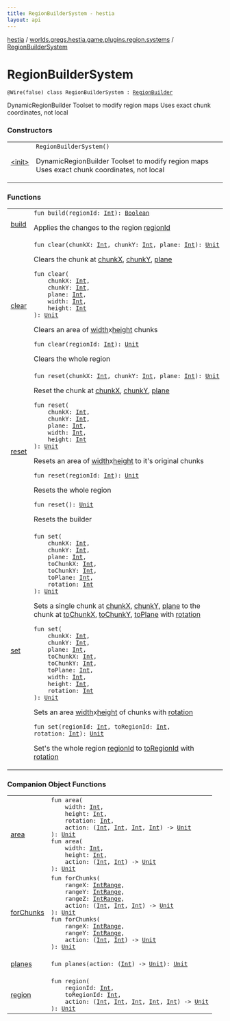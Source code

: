 ```yaml
---
title: RegionBuilderSystem - hestia
layout: api
---
```


<div class='api-docs-breadcrumbs'><a href="../../index.html">hestia</a> / <a href="../index.html">worlds.gregs.hestia.game.plugins.region.systems</a> / <a href="./index.html">RegionBuilderSystem</a></div>

# RegionBuilderSystem

<div class="signature"><code><span class="identifier">@Wire</span><span class="symbol">(</span>false<span class="symbol">)</span> <span class="keyword">class </span><span class="identifier">RegionBuilderSystem</span>&nbsp;<span class="symbol">:</span>&nbsp;<a href="../../worlds.gregs.hestia.game.api.region/-region-builder/index.html"><span class="identifier">RegionBuilder</span></a></code></div>

DynamicRegionBuilder
Toolset to modify region maps
Uses exact chunk coordinates, not local

### Constructors

<table class="api-docs-table">
<tbody>
<tr>
<td markdown="1">

<a href="-init-.html">&lt;init&gt;</a>


</td>
<td markdown="1">
<div class="signature"><code><span class="identifier">RegionBuilderSystem</span><span class="symbol">(</span><span class="symbol">)</span></code></div>

DynamicRegionBuilder
Toolset to modify region maps
Uses exact chunk coordinates, not local


</td>
</tr>
</tbody>
</table>

### Functions

<table class="api-docs-table">
<tbody>
<tr>
<td markdown="1">

<a href="build.html">build</a>


</td>
<td markdown="1">
<div class="signature"><code><span class="keyword">fun </span><span class="identifier">build</span><span class="symbol">(</span><span class="parameterName" id="worlds.gregs.hestia.game.plugins.region.systems.RegionBuilderSystem$build(kotlin.Int)/regionId">regionId</span><span class="symbol">:</span>&nbsp;<a href="https://kotlinlang.org/api/latest/jvm/stdlib/kotlin/-int/index.html"><span class="identifier">Int</span></a><span class="symbol">)</span><span class="symbol">: </span><a href="https://kotlinlang.org/api/latest/jvm/stdlib/kotlin/-boolean/index.html"><span class="identifier">Boolean</span></a></code></div>

Applies the changes to the region <a href="build.html#worlds.gregs.hestia.game.plugins.region.systems.RegionBuilderSystem$build(kotlin.Int)/regionId">regionId</a>


</td>
</tr>
<tr>
<td markdown="1">

<a href="clear.html">clear</a>


</td>
<td markdown="1">
<div class="signature"><code><span class="keyword">fun </span><span class="identifier">clear</span><span class="symbol">(</span><span class="parameterName" id="worlds.gregs.hestia.game.plugins.region.systems.RegionBuilderSystem$clear(kotlin.Int, kotlin.Int, kotlin.Int)/chunkX">chunkX</span><span class="symbol">:</span>&nbsp;<a href="https://kotlinlang.org/api/latest/jvm/stdlib/kotlin/-int/index.html"><span class="identifier">Int</span></a><span class="symbol">, </span><span class="parameterName" id="worlds.gregs.hestia.game.plugins.region.systems.RegionBuilderSystem$clear(kotlin.Int, kotlin.Int, kotlin.Int)/chunkY">chunkY</span><span class="symbol">:</span>&nbsp;<a href="https://kotlinlang.org/api/latest/jvm/stdlib/kotlin/-int/index.html"><span class="identifier">Int</span></a><span class="symbol">, </span><span class="parameterName" id="worlds.gregs.hestia.game.plugins.region.systems.RegionBuilderSystem$clear(kotlin.Int, kotlin.Int, kotlin.Int)/plane">plane</span><span class="symbol">:</span>&nbsp;<a href="https://kotlinlang.org/api/latest/jvm/stdlib/kotlin/-int/index.html"><span class="identifier">Int</span></a><span class="symbol">)</span><span class="symbol">: </span><a href="https://kotlinlang.org/api/latest/jvm/stdlib/kotlin/-unit/index.html"><span class="identifier">Unit</span></a></code></div>

Clears the chunk at <a href="clear.html#worlds.gregs.hestia.game.plugins.region.systems.RegionBuilderSystem$clear(kotlin.Int, kotlin.Int, kotlin.Int)/chunkX">chunkX</a>, <a href="clear.html#worlds.gregs.hestia.game.plugins.region.systems.RegionBuilderSystem$clear(kotlin.Int, kotlin.Int, kotlin.Int)/chunkY">chunkY</a>, <a href="clear.html#worlds.gregs.hestia.game.plugins.region.systems.RegionBuilderSystem$clear(kotlin.Int, kotlin.Int, kotlin.Int)/plane">plane</a>

<div class="signature"><code><span class="keyword">fun </span><span class="identifier">clear</span><span class="symbol">(</span><br/>&nbsp;&nbsp;&nbsp;&nbsp;<span class="parameterName" id="worlds.gregs.hestia.game.plugins.region.systems.RegionBuilderSystem$clear(kotlin.Int, kotlin.Int, kotlin.Int, kotlin.Int, kotlin.Int)/chunkX">chunkX</span><span class="symbol">:</span>&nbsp;<a href="https://kotlinlang.org/api/latest/jvm/stdlib/kotlin/-int/index.html"><span class="identifier">Int</span></a><span class="symbol">, </span><br/>&nbsp;&nbsp;&nbsp;&nbsp;<span class="parameterName" id="worlds.gregs.hestia.game.plugins.region.systems.RegionBuilderSystem$clear(kotlin.Int, kotlin.Int, kotlin.Int, kotlin.Int, kotlin.Int)/chunkY">chunkY</span><span class="symbol">:</span>&nbsp;<a href="https://kotlinlang.org/api/latest/jvm/stdlib/kotlin/-int/index.html"><span class="identifier">Int</span></a><span class="symbol">, </span><br/>&nbsp;&nbsp;&nbsp;&nbsp;<span class="parameterName" id="worlds.gregs.hestia.game.plugins.region.systems.RegionBuilderSystem$clear(kotlin.Int, kotlin.Int, kotlin.Int, kotlin.Int, kotlin.Int)/plane">plane</span><span class="symbol">:</span>&nbsp;<a href="https://kotlinlang.org/api/latest/jvm/stdlib/kotlin/-int/index.html"><span class="identifier">Int</span></a><span class="symbol">, </span><br/>&nbsp;&nbsp;&nbsp;&nbsp;<span class="parameterName" id="worlds.gregs.hestia.game.plugins.region.systems.RegionBuilderSystem$clear(kotlin.Int, kotlin.Int, kotlin.Int, kotlin.Int, kotlin.Int)/width">width</span><span class="symbol">:</span>&nbsp;<a href="https://kotlinlang.org/api/latest/jvm/stdlib/kotlin/-int/index.html"><span class="identifier">Int</span></a><span class="symbol">, </span><br/>&nbsp;&nbsp;&nbsp;&nbsp;<span class="parameterName" id="worlds.gregs.hestia.game.plugins.region.systems.RegionBuilderSystem$clear(kotlin.Int, kotlin.Int, kotlin.Int, kotlin.Int, kotlin.Int)/height">height</span><span class="symbol">:</span>&nbsp;<a href="https://kotlinlang.org/api/latest/jvm/stdlib/kotlin/-int/index.html"><span class="identifier">Int</span></a><br/><span class="symbol">)</span><span class="symbol">: </span><a href="https://kotlinlang.org/api/latest/jvm/stdlib/kotlin/-unit/index.html"><span class="identifier">Unit</span></a></code></div>

Clears an area of <a href="clear.html#worlds.gregs.hestia.game.plugins.region.systems.RegionBuilderSystem$clear(kotlin.Int, kotlin.Int, kotlin.Int, kotlin.Int, kotlin.Int)/width">width</a>x<a href="clear.html#worlds.gregs.hestia.game.plugins.region.systems.RegionBuilderSystem$clear(kotlin.Int, kotlin.Int, kotlin.Int, kotlin.Int, kotlin.Int)/height">height</a> chunks

<div class="signature"><code><span class="keyword">fun </span><span class="identifier">clear</span><span class="symbol">(</span><span class="parameterName" id="worlds.gregs.hestia.game.plugins.region.systems.RegionBuilderSystem$clear(kotlin.Int)/regionId">regionId</span><span class="symbol">:</span>&nbsp;<a href="https://kotlinlang.org/api/latest/jvm/stdlib/kotlin/-int/index.html"><span class="identifier">Int</span></a><span class="symbol">)</span><span class="symbol">: </span><a href="https://kotlinlang.org/api/latest/jvm/stdlib/kotlin/-unit/index.html"><span class="identifier">Unit</span></a></code></div>

Clears the whole region


</td>
</tr>
<tr>
<td markdown="1">

<a href="reset.html">reset</a>


</td>
<td markdown="1">
<div class="signature"><code><span class="keyword">fun </span><span class="identifier">reset</span><span class="symbol">(</span><span class="parameterName" id="worlds.gregs.hestia.game.plugins.region.systems.RegionBuilderSystem$reset(kotlin.Int, kotlin.Int, kotlin.Int)/chunkX">chunkX</span><span class="symbol">:</span>&nbsp;<a href="https://kotlinlang.org/api/latest/jvm/stdlib/kotlin/-int/index.html"><span class="identifier">Int</span></a><span class="symbol">, </span><span class="parameterName" id="worlds.gregs.hestia.game.plugins.region.systems.RegionBuilderSystem$reset(kotlin.Int, kotlin.Int, kotlin.Int)/chunkY">chunkY</span><span class="symbol">:</span>&nbsp;<a href="https://kotlinlang.org/api/latest/jvm/stdlib/kotlin/-int/index.html"><span class="identifier">Int</span></a><span class="symbol">, </span><span class="parameterName" id="worlds.gregs.hestia.game.plugins.region.systems.RegionBuilderSystem$reset(kotlin.Int, kotlin.Int, kotlin.Int)/plane">plane</span><span class="symbol">:</span>&nbsp;<a href="https://kotlinlang.org/api/latest/jvm/stdlib/kotlin/-int/index.html"><span class="identifier">Int</span></a><span class="symbol">)</span><span class="symbol">: </span><a href="https://kotlinlang.org/api/latest/jvm/stdlib/kotlin/-unit/index.html"><span class="identifier">Unit</span></a></code></div>

Reset the chunk at <a href="reset.html#worlds.gregs.hestia.game.plugins.region.systems.RegionBuilderSystem$reset(kotlin.Int, kotlin.Int, kotlin.Int)/chunkX">chunkX</a>, <a href="reset.html#worlds.gregs.hestia.game.plugins.region.systems.RegionBuilderSystem$reset(kotlin.Int, kotlin.Int, kotlin.Int)/chunkY">chunkY</a>, <a href="reset.html#worlds.gregs.hestia.game.plugins.region.systems.RegionBuilderSystem$reset(kotlin.Int, kotlin.Int, kotlin.Int)/plane">plane</a>

<div class="signature"><code><span class="keyword">fun </span><span class="identifier">reset</span><span class="symbol">(</span><br/>&nbsp;&nbsp;&nbsp;&nbsp;<span class="parameterName" id="worlds.gregs.hestia.game.plugins.region.systems.RegionBuilderSystem$reset(kotlin.Int, kotlin.Int, kotlin.Int, kotlin.Int, kotlin.Int)/chunkX">chunkX</span><span class="symbol">:</span>&nbsp;<a href="https://kotlinlang.org/api/latest/jvm/stdlib/kotlin/-int/index.html"><span class="identifier">Int</span></a><span class="symbol">, </span><br/>&nbsp;&nbsp;&nbsp;&nbsp;<span class="parameterName" id="worlds.gregs.hestia.game.plugins.region.systems.RegionBuilderSystem$reset(kotlin.Int, kotlin.Int, kotlin.Int, kotlin.Int, kotlin.Int)/chunkY">chunkY</span><span class="symbol">:</span>&nbsp;<a href="https://kotlinlang.org/api/latest/jvm/stdlib/kotlin/-int/index.html"><span class="identifier">Int</span></a><span class="symbol">, </span><br/>&nbsp;&nbsp;&nbsp;&nbsp;<span class="parameterName" id="worlds.gregs.hestia.game.plugins.region.systems.RegionBuilderSystem$reset(kotlin.Int, kotlin.Int, kotlin.Int, kotlin.Int, kotlin.Int)/plane">plane</span><span class="symbol">:</span>&nbsp;<a href="https://kotlinlang.org/api/latest/jvm/stdlib/kotlin/-int/index.html"><span class="identifier">Int</span></a><span class="symbol">, </span><br/>&nbsp;&nbsp;&nbsp;&nbsp;<span class="parameterName" id="worlds.gregs.hestia.game.plugins.region.systems.RegionBuilderSystem$reset(kotlin.Int, kotlin.Int, kotlin.Int, kotlin.Int, kotlin.Int)/width">width</span><span class="symbol">:</span>&nbsp;<a href="https://kotlinlang.org/api/latest/jvm/stdlib/kotlin/-int/index.html"><span class="identifier">Int</span></a><span class="symbol">, </span><br/>&nbsp;&nbsp;&nbsp;&nbsp;<span class="parameterName" id="worlds.gregs.hestia.game.plugins.region.systems.RegionBuilderSystem$reset(kotlin.Int, kotlin.Int, kotlin.Int, kotlin.Int, kotlin.Int)/height">height</span><span class="symbol">:</span>&nbsp;<a href="https://kotlinlang.org/api/latest/jvm/stdlib/kotlin/-int/index.html"><span class="identifier">Int</span></a><br/><span class="symbol">)</span><span class="symbol">: </span><a href="https://kotlinlang.org/api/latest/jvm/stdlib/kotlin/-unit/index.html"><span class="identifier">Unit</span></a></code></div>

Resets an area of <a href="reset.html#worlds.gregs.hestia.game.plugins.region.systems.RegionBuilderSystem$reset(kotlin.Int, kotlin.Int, kotlin.Int, kotlin.Int, kotlin.Int)/width">width</a>x<a href="reset.html#worlds.gregs.hestia.game.plugins.region.systems.RegionBuilderSystem$reset(kotlin.Int, kotlin.Int, kotlin.Int, kotlin.Int, kotlin.Int)/height">height</a> to it's original chunks

<div class="signature"><code><span class="keyword">fun </span><span class="identifier">reset</span><span class="symbol">(</span><span class="parameterName" id="worlds.gregs.hestia.game.plugins.region.systems.RegionBuilderSystem$reset(kotlin.Int)/regionId">regionId</span><span class="symbol">:</span>&nbsp;<a href="https://kotlinlang.org/api/latest/jvm/stdlib/kotlin/-int/index.html"><span class="identifier">Int</span></a><span class="symbol">)</span><span class="symbol">: </span><a href="https://kotlinlang.org/api/latest/jvm/stdlib/kotlin/-unit/index.html"><span class="identifier">Unit</span></a></code></div>

Resets the whole region

<div class="signature"><code><span class="keyword">fun </span><span class="identifier">reset</span><span class="symbol">(</span><span class="symbol">)</span><span class="symbol">: </span><a href="https://kotlinlang.org/api/latest/jvm/stdlib/kotlin/-unit/index.html"><span class="identifier">Unit</span></a></code></div>

Resets the builder


</td>
</tr>
<tr>
<td markdown="1">

<a href="set.html">set</a>


</td>
<td markdown="1">
<div class="signature"><code><span class="keyword">fun </span><span class="identifier">set</span><span class="symbol">(</span><br/>&nbsp;&nbsp;&nbsp;&nbsp;<span class="parameterName" id="worlds.gregs.hestia.game.plugins.region.systems.RegionBuilderSystem$set(kotlin.Int, kotlin.Int, kotlin.Int, kotlin.Int, kotlin.Int, kotlin.Int, kotlin.Int)/chunkX">chunkX</span><span class="symbol">:</span>&nbsp;<a href="https://kotlinlang.org/api/latest/jvm/stdlib/kotlin/-int/index.html"><span class="identifier">Int</span></a><span class="symbol">, </span><br/>&nbsp;&nbsp;&nbsp;&nbsp;<span class="parameterName" id="worlds.gregs.hestia.game.plugins.region.systems.RegionBuilderSystem$set(kotlin.Int, kotlin.Int, kotlin.Int, kotlin.Int, kotlin.Int, kotlin.Int, kotlin.Int)/chunkY">chunkY</span><span class="symbol">:</span>&nbsp;<a href="https://kotlinlang.org/api/latest/jvm/stdlib/kotlin/-int/index.html"><span class="identifier">Int</span></a><span class="symbol">, </span><br/>&nbsp;&nbsp;&nbsp;&nbsp;<span class="parameterName" id="worlds.gregs.hestia.game.plugins.region.systems.RegionBuilderSystem$set(kotlin.Int, kotlin.Int, kotlin.Int, kotlin.Int, kotlin.Int, kotlin.Int, kotlin.Int)/plane">plane</span><span class="symbol">:</span>&nbsp;<a href="https://kotlinlang.org/api/latest/jvm/stdlib/kotlin/-int/index.html"><span class="identifier">Int</span></a><span class="symbol">, </span><br/>&nbsp;&nbsp;&nbsp;&nbsp;<span class="parameterName" id="worlds.gregs.hestia.game.plugins.region.systems.RegionBuilderSystem$set(kotlin.Int, kotlin.Int, kotlin.Int, kotlin.Int, kotlin.Int, kotlin.Int, kotlin.Int)/toChunkX">toChunkX</span><span class="symbol">:</span>&nbsp;<a href="https://kotlinlang.org/api/latest/jvm/stdlib/kotlin/-int/index.html"><span class="identifier">Int</span></a><span class="symbol">, </span><br/>&nbsp;&nbsp;&nbsp;&nbsp;<span class="parameterName" id="worlds.gregs.hestia.game.plugins.region.systems.RegionBuilderSystem$set(kotlin.Int, kotlin.Int, kotlin.Int, kotlin.Int, kotlin.Int, kotlin.Int, kotlin.Int)/toChunkY">toChunkY</span><span class="symbol">:</span>&nbsp;<a href="https://kotlinlang.org/api/latest/jvm/stdlib/kotlin/-int/index.html"><span class="identifier">Int</span></a><span class="symbol">, </span><br/>&nbsp;&nbsp;&nbsp;&nbsp;<span class="parameterName" id="worlds.gregs.hestia.game.plugins.region.systems.RegionBuilderSystem$set(kotlin.Int, kotlin.Int, kotlin.Int, kotlin.Int, kotlin.Int, kotlin.Int, kotlin.Int)/toPlane">toPlane</span><span class="symbol">:</span>&nbsp;<a href="https://kotlinlang.org/api/latest/jvm/stdlib/kotlin/-int/index.html"><span class="identifier">Int</span></a><span class="symbol">, </span><br/>&nbsp;&nbsp;&nbsp;&nbsp;<span class="parameterName" id="worlds.gregs.hestia.game.plugins.region.systems.RegionBuilderSystem$set(kotlin.Int, kotlin.Int, kotlin.Int, kotlin.Int, kotlin.Int, kotlin.Int, kotlin.Int)/rotation">rotation</span><span class="symbol">:</span>&nbsp;<a href="https://kotlinlang.org/api/latest/jvm/stdlib/kotlin/-int/index.html"><span class="identifier">Int</span></a><br/><span class="symbol">)</span><span class="symbol">: </span><a href="https://kotlinlang.org/api/latest/jvm/stdlib/kotlin/-unit/index.html"><span class="identifier">Unit</span></a></code></div>

Sets a single chunk at <a href="set.html#worlds.gregs.hestia.game.plugins.region.systems.RegionBuilderSystem$set(kotlin.Int, kotlin.Int, kotlin.Int, kotlin.Int, kotlin.Int, kotlin.Int, kotlin.Int)/chunkX">chunkX</a>, <a href="set.html#worlds.gregs.hestia.game.plugins.region.systems.RegionBuilderSystem$set(kotlin.Int, kotlin.Int, kotlin.Int, kotlin.Int, kotlin.Int, kotlin.Int, kotlin.Int)/chunkY">chunkY</a>, <a href="set.html#worlds.gregs.hestia.game.plugins.region.systems.RegionBuilderSystem$set(kotlin.Int, kotlin.Int, kotlin.Int, kotlin.Int, kotlin.Int, kotlin.Int, kotlin.Int)/plane">plane</a> to the chunk at <a href="set.html#worlds.gregs.hestia.game.plugins.region.systems.RegionBuilderSystem$set(kotlin.Int, kotlin.Int, kotlin.Int, kotlin.Int, kotlin.Int, kotlin.Int, kotlin.Int)/toChunkX">toChunkX</a>, <a href="set.html#worlds.gregs.hestia.game.plugins.region.systems.RegionBuilderSystem$set(kotlin.Int, kotlin.Int, kotlin.Int, kotlin.Int, kotlin.Int, kotlin.Int, kotlin.Int)/toChunkY">toChunkY</a>, <a href="set.html#worlds.gregs.hestia.game.plugins.region.systems.RegionBuilderSystem$set(kotlin.Int, kotlin.Int, kotlin.Int, kotlin.Int, kotlin.Int, kotlin.Int, kotlin.Int)/toPlane">toPlane</a> with <a href="set.html#worlds.gregs.hestia.game.plugins.region.systems.RegionBuilderSystem$set(kotlin.Int, kotlin.Int, kotlin.Int, kotlin.Int, kotlin.Int, kotlin.Int, kotlin.Int)/rotation">rotation</a>

<div class="signature"><code><span class="keyword">fun </span><span class="identifier">set</span><span class="symbol">(</span><br/>&nbsp;&nbsp;&nbsp;&nbsp;<span class="parameterName" id="worlds.gregs.hestia.game.plugins.region.systems.RegionBuilderSystem$set(kotlin.Int, kotlin.Int, kotlin.Int, kotlin.Int, kotlin.Int, kotlin.Int, kotlin.Int, kotlin.Int, kotlin.Int)/chunkX">chunkX</span><span class="symbol">:</span>&nbsp;<a href="https://kotlinlang.org/api/latest/jvm/stdlib/kotlin/-int/index.html"><span class="identifier">Int</span></a><span class="symbol">, </span><br/>&nbsp;&nbsp;&nbsp;&nbsp;<span class="parameterName" id="worlds.gregs.hestia.game.plugins.region.systems.RegionBuilderSystem$set(kotlin.Int, kotlin.Int, kotlin.Int, kotlin.Int, kotlin.Int, kotlin.Int, kotlin.Int, kotlin.Int, kotlin.Int)/chunkY">chunkY</span><span class="symbol">:</span>&nbsp;<a href="https://kotlinlang.org/api/latest/jvm/stdlib/kotlin/-int/index.html"><span class="identifier">Int</span></a><span class="symbol">, </span><br/>&nbsp;&nbsp;&nbsp;&nbsp;<span class="parameterName" id="worlds.gregs.hestia.game.plugins.region.systems.RegionBuilderSystem$set(kotlin.Int, kotlin.Int, kotlin.Int, kotlin.Int, kotlin.Int, kotlin.Int, kotlin.Int, kotlin.Int, kotlin.Int)/plane">plane</span><span class="symbol">:</span>&nbsp;<a href="https://kotlinlang.org/api/latest/jvm/stdlib/kotlin/-int/index.html"><span class="identifier">Int</span></a><span class="symbol">, </span><br/>&nbsp;&nbsp;&nbsp;&nbsp;<span class="parameterName" id="worlds.gregs.hestia.game.plugins.region.systems.RegionBuilderSystem$set(kotlin.Int, kotlin.Int, kotlin.Int, kotlin.Int, kotlin.Int, kotlin.Int, kotlin.Int, kotlin.Int, kotlin.Int)/toChunkX">toChunkX</span><span class="symbol">:</span>&nbsp;<a href="https://kotlinlang.org/api/latest/jvm/stdlib/kotlin/-int/index.html"><span class="identifier">Int</span></a><span class="symbol">, </span><br/>&nbsp;&nbsp;&nbsp;&nbsp;<span class="parameterName" id="worlds.gregs.hestia.game.plugins.region.systems.RegionBuilderSystem$set(kotlin.Int, kotlin.Int, kotlin.Int, kotlin.Int, kotlin.Int, kotlin.Int, kotlin.Int, kotlin.Int, kotlin.Int)/toChunkY">toChunkY</span><span class="symbol">:</span>&nbsp;<a href="https://kotlinlang.org/api/latest/jvm/stdlib/kotlin/-int/index.html"><span class="identifier">Int</span></a><span class="symbol">, </span><br/>&nbsp;&nbsp;&nbsp;&nbsp;<span class="parameterName" id="worlds.gregs.hestia.game.plugins.region.systems.RegionBuilderSystem$set(kotlin.Int, kotlin.Int, kotlin.Int, kotlin.Int, kotlin.Int, kotlin.Int, kotlin.Int, kotlin.Int, kotlin.Int)/toPlane">toPlane</span><span class="symbol">:</span>&nbsp;<a href="https://kotlinlang.org/api/latest/jvm/stdlib/kotlin/-int/index.html"><span class="identifier">Int</span></a><span class="symbol">, </span><br/>&nbsp;&nbsp;&nbsp;&nbsp;<span class="parameterName" id="worlds.gregs.hestia.game.plugins.region.systems.RegionBuilderSystem$set(kotlin.Int, kotlin.Int, kotlin.Int, kotlin.Int, kotlin.Int, kotlin.Int, kotlin.Int, kotlin.Int, kotlin.Int)/width">width</span><span class="symbol">:</span>&nbsp;<a href="https://kotlinlang.org/api/latest/jvm/stdlib/kotlin/-int/index.html"><span class="identifier">Int</span></a><span class="symbol">, </span><br/>&nbsp;&nbsp;&nbsp;&nbsp;<span class="parameterName" id="worlds.gregs.hestia.game.plugins.region.systems.RegionBuilderSystem$set(kotlin.Int, kotlin.Int, kotlin.Int, kotlin.Int, kotlin.Int, kotlin.Int, kotlin.Int, kotlin.Int, kotlin.Int)/height">height</span><span class="symbol">:</span>&nbsp;<a href="https://kotlinlang.org/api/latest/jvm/stdlib/kotlin/-int/index.html"><span class="identifier">Int</span></a><span class="symbol">, </span><br/>&nbsp;&nbsp;&nbsp;&nbsp;<span class="parameterName" id="worlds.gregs.hestia.game.plugins.region.systems.RegionBuilderSystem$set(kotlin.Int, kotlin.Int, kotlin.Int, kotlin.Int, kotlin.Int, kotlin.Int, kotlin.Int, kotlin.Int, kotlin.Int)/rotation">rotation</span><span class="symbol">:</span>&nbsp;<a href="https://kotlinlang.org/api/latest/jvm/stdlib/kotlin/-int/index.html"><span class="identifier">Int</span></a><br/><span class="symbol">)</span><span class="symbol">: </span><a href="https://kotlinlang.org/api/latest/jvm/stdlib/kotlin/-unit/index.html"><span class="identifier">Unit</span></a></code></div>

Sets an area <a href="set.html#worlds.gregs.hestia.game.plugins.region.systems.RegionBuilderSystem$set(kotlin.Int, kotlin.Int, kotlin.Int, kotlin.Int, kotlin.Int, kotlin.Int, kotlin.Int, kotlin.Int, kotlin.Int)/width">width</a>x<a href="set.html#worlds.gregs.hestia.game.plugins.region.systems.RegionBuilderSystem$set(kotlin.Int, kotlin.Int, kotlin.Int, kotlin.Int, kotlin.Int, kotlin.Int, kotlin.Int, kotlin.Int, kotlin.Int)/height">height</a> of chunks with <a href="set.html#worlds.gregs.hestia.game.plugins.region.systems.RegionBuilderSystem$set(kotlin.Int, kotlin.Int, kotlin.Int, kotlin.Int, kotlin.Int, kotlin.Int, kotlin.Int, kotlin.Int, kotlin.Int)/rotation">rotation</a>

<div class="signature"><code><span class="keyword">fun </span><span class="identifier">set</span><span class="symbol">(</span><span class="parameterName" id="worlds.gregs.hestia.game.plugins.region.systems.RegionBuilderSystem$set(kotlin.Int, kotlin.Int, kotlin.Int)/regionId">regionId</span><span class="symbol">:</span>&nbsp;<a href="https://kotlinlang.org/api/latest/jvm/stdlib/kotlin/-int/index.html"><span class="identifier">Int</span></a><span class="symbol">, </span><span class="parameterName" id="worlds.gregs.hestia.game.plugins.region.systems.RegionBuilderSystem$set(kotlin.Int, kotlin.Int, kotlin.Int)/toRegionId">toRegionId</span><span class="symbol">:</span>&nbsp;<a href="https://kotlinlang.org/api/latest/jvm/stdlib/kotlin/-int/index.html"><span class="identifier">Int</span></a><span class="symbol">, </span><span class="parameterName" id="worlds.gregs.hestia.game.plugins.region.systems.RegionBuilderSystem$set(kotlin.Int, kotlin.Int, kotlin.Int)/rotation">rotation</span><span class="symbol">:</span>&nbsp;<a href="https://kotlinlang.org/api/latest/jvm/stdlib/kotlin/-int/index.html"><span class="identifier">Int</span></a><span class="symbol">)</span><span class="symbol">: </span><a href="https://kotlinlang.org/api/latest/jvm/stdlib/kotlin/-unit/index.html"><span class="identifier">Unit</span></a></code></div>

Set's the whole region <a href="set.html#worlds.gregs.hestia.game.plugins.region.systems.RegionBuilderSystem$set(kotlin.Int, kotlin.Int, kotlin.Int)/regionId">regionId</a> to <a href="set.html#worlds.gregs.hestia.game.plugins.region.systems.RegionBuilderSystem$set(kotlin.Int, kotlin.Int, kotlin.Int)/toRegionId">toRegionId</a> with <a href="set.html#worlds.gregs.hestia.game.plugins.region.systems.RegionBuilderSystem$set(kotlin.Int, kotlin.Int, kotlin.Int)/rotation">rotation</a>


</td>
</tr>
</tbody>
</table>

### Companion Object Functions

<table class="api-docs-table">
<tbody>
<tr>
<td markdown="1">

<a href="area.html">area</a>


</td>
<td markdown="1">
<div class="signature"><code><span class="keyword">fun </span><span class="identifier">area</span><span class="symbol">(</span><br/>&nbsp;&nbsp;&nbsp;&nbsp;<span class="parameterName" id="worlds.gregs.hestia.game.plugins.region.systems.RegionBuilderSystem.Companion$area(kotlin.Int, kotlin.Int, kotlin.Int, kotlin.Function4((kotlin.Int, , , , kotlin.Unit)))/width">width</span><span class="symbol">:</span>&nbsp;<a href="https://kotlinlang.org/api/latest/jvm/stdlib/kotlin/-int/index.html"><span class="identifier">Int</span></a><span class="symbol">, </span><br/>&nbsp;&nbsp;&nbsp;&nbsp;<span class="parameterName" id="worlds.gregs.hestia.game.plugins.region.systems.RegionBuilderSystem.Companion$area(kotlin.Int, kotlin.Int, kotlin.Int, kotlin.Function4((kotlin.Int, , , , kotlin.Unit)))/height">height</span><span class="symbol">:</span>&nbsp;<a href="https://kotlinlang.org/api/latest/jvm/stdlib/kotlin/-int/index.html"><span class="identifier">Int</span></a><span class="symbol">, </span><br/>&nbsp;&nbsp;&nbsp;&nbsp;<span class="parameterName" id="worlds.gregs.hestia.game.plugins.region.systems.RegionBuilderSystem.Companion$area(kotlin.Int, kotlin.Int, kotlin.Int, kotlin.Function4((kotlin.Int, , , , kotlin.Unit)))/rotation">rotation</span><span class="symbol">:</span>&nbsp;<a href="https://kotlinlang.org/api/latest/jvm/stdlib/kotlin/-int/index.html"><span class="identifier">Int</span></a><span class="symbol">, </span><br/>&nbsp;&nbsp;&nbsp;&nbsp;<span class="parameterName" id="worlds.gregs.hestia.game.plugins.region.systems.RegionBuilderSystem.Companion$area(kotlin.Int, kotlin.Int, kotlin.Int, kotlin.Function4((kotlin.Int, , , , kotlin.Unit)))/action">action</span><span class="symbol">:</span>&nbsp;<span class="symbol">(</span><a href="https://kotlinlang.org/api/latest/jvm/stdlib/kotlin/-int/index.html"><span class="identifier">Int</span></a><span class="symbol">,</span>&nbsp;<a href="https://kotlinlang.org/api/latest/jvm/stdlib/kotlin/-int/index.html"><span class="identifier">Int</span></a><span class="symbol">,</span>&nbsp;<a href="https://kotlinlang.org/api/latest/jvm/stdlib/kotlin/-int/index.html"><span class="identifier">Int</span></a><span class="symbol">,</span>&nbsp;<a href="https://kotlinlang.org/api/latest/jvm/stdlib/kotlin/-int/index.html"><span class="identifier">Int</span></a><span class="symbol">)</span>&nbsp;<span class="symbol">-&gt;</span>&nbsp;<a href="https://kotlinlang.org/api/latest/jvm/stdlib/kotlin/-unit/index.html"><span class="identifier">Unit</span></a><br/><span class="symbol">)</span><span class="symbol">: </span><a href="https://kotlinlang.org/api/latest/jvm/stdlib/kotlin/-unit/index.html"><span class="identifier">Unit</span></a></code></div>

<div class="signature"><code><span class="keyword">fun </span><span class="identifier">area</span><span class="symbol">(</span><br/>&nbsp;&nbsp;&nbsp;&nbsp;<span class="parameterName" id="worlds.gregs.hestia.game.plugins.region.systems.RegionBuilderSystem.Companion$area(kotlin.Int, kotlin.Int, kotlin.Function2((kotlin.Int, , kotlin.Unit)))/width">width</span><span class="symbol">:</span>&nbsp;<a href="https://kotlinlang.org/api/latest/jvm/stdlib/kotlin/-int/index.html"><span class="identifier">Int</span></a><span class="symbol">, </span><br/>&nbsp;&nbsp;&nbsp;&nbsp;<span class="parameterName" id="worlds.gregs.hestia.game.plugins.region.systems.RegionBuilderSystem.Companion$area(kotlin.Int, kotlin.Int, kotlin.Function2((kotlin.Int, , kotlin.Unit)))/height">height</span><span class="symbol">:</span>&nbsp;<a href="https://kotlinlang.org/api/latest/jvm/stdlib/kotlin/-int/index.html"><span class="identifier">Int</span></a><span class="symbol">, </span><br/>&nbsp;&nbsp;&nbsp;&nbsp;<span class="parameterName" id="worlds.gregs.hestia.game.plugins.region.systems.RegionBuilderSystem.Companion$area(kotlin.Int, kotlin.Int, kotlin.Function2((kotlin.Int, , kotlin.Unit)))/action">action</span><span class="symbol">:</span>&nbsp;<span class="symbol">(</span><a href="https://kotlinlang.org/api/latest/jvm/stdlib/kotlin/-int/index.html"><span class="identifier">Int</span></a><span class="symbol">,</span>&nbsp;<a href="https://kotlinlang.org/api/latest/jvm/stdlib/kotlin/-int/index.html"><span class="identifier">Int</span></a><span class="symbol">)</span>&nbsp;<span class="symbol">-&gt;</span>&nbsp;<a href="https://kotlinlang.org/api/latest/jvm/stdlib/kotlin/-unit/index.html"><span class="identifier">Unit</span></a><br/><span class="symbol">)</span><span class="symbol">: </span><a href="https://kotlinlang.org/api/latest/jvm/stdlib/kotlin/-unit/index.html"><span class="identifier">Unit</span></a></code></div>

</td>
</tr>
<tr>
<td markdown="1">

<a href="for-chunks.html">forChunks</a>


</td>
<td markdown="1">
<div class="signature"><code><span class="keyword">fun </span><span class="identifier">forChunks</span><span class="symbol">(</span><br/>&nbsp;&nbsp;&nbsp;&nbsp;<span class="parameterName" id="worlds.gregs.hestia.game.plugins.region.systems.RegionBuilderSystem.Companion$forChunks(kotlin.ranges.IntRange, kotlin.ranges.IntRange, kotlin.ranges.IntRange, kotlin.Function3((kotlin.Int, , , kotlin.Unit)))/rangeX">rangeX</span><span class="symbol">:</span>&nbsp;<a href="https://kotlinlang.org/api/latest/jvm/stdlib/kotlin.ranges/-int-range/index.html"><span class="identifier">IntRange</span></a><span class="symbol">, </span><br/>&nbsp;&nbsp;&nbsp;&nbsp;<span class="parameterName" id="worlds.gregs.hestia.game.plugins.region.systems.RegionBuilderSystem.Companion$forChunks(kotlin.ranges.IntRange, kotlin.ranges.IntRange, kotlin.ranges.IntRange, kotlin.Function3((kotlin.Int, , , kotlin.Unit)))/rangeY">rangeY</span><span class="symbol">:</span>&nbsp;<a href="https://kotlinlang.org/api/latest/jvm/stdlib/kotlin.ranges/-int-range/index.html"><span class="identifier">IntRange</span></a><span class="symbol">, </span><br/>&nbsp;&nbsp;&nbsp;&nbsp;<span class="parameterName" id="worlds.gregs.hestia.game.plugins.region.systems.RegionBuilderSystem.Companion$forChunks(kotlin.ranges.IntRange, kotlin.ranges.IntRange, kotlin.ranges.IntRange, kotlin.Function3((kotlin.Int, , , kotlin.Unit)))/rangeZ">rangeZ</span><span class="symbol">:</span>&nbsp;<a href="https://kotlinlang.org/api/latest/jvm/stdlib/kotlin.ranges/-int-range/index.html"><span class="identifier">IntRange</span></a><span class="symbol">, </span><br/>&nbsp;&nbsp;&nbsp;&nbsp;<span class="parameterName" id="worlds.gregs.hestia.game.plugins.region.systems.RegionBuilderSystem.Companion$forChunks(kotlin.ranges.IntRange, kotlin.ranges.IntRange, kotlin.ranges.IntRange, kotlin.Function3((kotlin.Int, , , kotlin.Unit)))/action">action</span><span class="symbol">:</span>&nbsp;<span class="symbol">(</span><a href="https://kotlinlang.org/api/latest/jvm/stdlib/kotlin/-int/index.html"><span class="identifier">Int</span></a><span class="symbol">,</span>&nbsp;<a href="https://kotlinlang.org/api/latest/jvm/stdlib/kotlin/-int/index.html"><span class="identifier">Int</span></a><span class="symbol">,</span>&nbsp;<a href="https://kotlinlang.org/api/latest/jvm/stdlib/kotlin/-int/index.html"><span class="identifier">Int</span></a><span class="symbol">)</span>&nbsp;<span class="symbol">-&gt;</span>&nbsp;<a href="https://kotlinlang.org/api/latest/jvm/stdlib/kotlin/-unit/index.html"><span class="identifier">Unit</span></a><br/><span class="symbol">)</span><span class="symbol">: </span><a href="https://kotlinlang.org/api/latest/jvm/stdlib/kotlin/-unit/index.html"><span class="identifier">Unit</span></a></code></div>

<div class="signature"><code><span class="keyword">fun </span><span class="identifier">forChunks</span><span class="symbol">(</span><br/>&nbsp;&nbsp;&nbsp;&nbsp;<span class="parameterName" id="worlds.gregs.hestia.game.plugins.region.systems.RegionBuilderSystem.Companion$forChunks(kotlin.ranges.IntRange, kotlin.ranges.IntRange, kotlin.Function2((kotlin.Int, , kotlin.Unit)))/rangeX">rangeX</span><span class="symbol">:</span>&nbsp;<a href="https://kotlinlang.org/api/latest/jvm/stdlib/kotlin.ranges/-int-range/index.html"><span class="identifier">IntRange</span></a><span class="symbol">, </span><br/>&nbsp;&nbsp;&nbsp;&nbsp;<span class="parameterName" id="worlds.gregs.hestia.game.plugins.region.systems.RegionBuilderSystem.Companion$forChunks(kotlin.ranges.IntRange, kotlin.ranges.IntRange, kotlin.Function2((kotlin.Int, , kotlin.Unit)))/rangeY">rangeY</span><span class="symbol">:</span>&nbsp;<a href="https://kotlinlang.org/api/latest/jvm/stdlib/kotlin.ranges/-int-range/index.html"><span class="identifier">IntRange</span></a><span class="symbol">, </span><br/>&nbsp;&nbsp;&nbsp;&nbsp;<span class="parameterName" id="worlds.gregs.hestia.game.plugins.region.systems.RegionBuilderSystem.Companion$forChunks(kotlin.ranges.IntRange, kotlin.ranges.IntRange, kotlin.Function2((kotlin.Int, , kotlin.Unit)))/action">action</span><span class="symbol">:</span>&nbsp;<span class="symbol">(</span><a href="https://kotlinlang.org/api/latest/jvm/stdlib/kotlin/-int/index.html"><span class="identifier">Int</span></a><span class="symbol">,</span>&nbsp;<a href="https://kotlinlang.org/api/latest/jvm/stdlib/kotlin/-int/index.html"><span class="identifier">Int</span></a><span class="symbol">)</span>&nbsp;<span class="symbol">-&gt;</span>&nbsp;<a href="https://kotlinlang.org/api/latest/jvm/stdlib/kotlin/-unit/index.html"><span class="identifier">Unit</span></a><br/><span class="symbol">)</span><span class="symbol">: </span><a href="https://kotlinlang.org/api/latest/jvm/stdlib/kotlin/-unit/index.html"><span class="identifier">Unit</span></a></code></div>

</td>
</tr>
<tr>
<td markdown="1">

<a href="planes.html">planes</a>


</td>
<td markdown="1">
<div class="signature"><code><span class="keyword">fun </span><span class="identifier">planes</span><span class="symbol">(</span><span class="parameterName" id="worlds.gregs.hestia.game.plugins.region.systems.RegionBuilderSystem.Companion$planes(kotlin.Function1((kotlin.Int, kotlin.Unit)))/action">action</span><span class="symbol">:</span>&nbsp;<span class="symbol">(</span><a href="https://kotlinlang.org/api/latest/jvm/stdlib/kotlin/-int/index.html"><span class="identifier">Int</span></a><span class="symbol">)</span>&nbsp;<span class="symbol">-&gt;</span>&nbsp;<a href="https://kotlinlang.org/api/latest/jvm/stdlib/kotlin/-unit/index.html"><span class="identifier">Unit</span></a><span class="symbol">)</span><span class="symbol">: </span><a href="https://kotlinlang.org/api/latest/jvm/stdlib/kotlin/-unit/index.html"><span class="identifier">Unit</span></a></code></div>

</td>
</tr>
<tr>
<td markdown="1">

<a href="region.html">region</a>


</td>
<td markdown="1">
<div class="signature"><code><span class="keyword">fun </span><span class="identifier">region</span><span class="symbol">(</span><br/>&nbsp;&nbsp;&nbsp;&nbsp;<span class="parameterName" id="worlds.gregs.hestia.game.plugins.region.systems.RegionBuilderSystem.Companion$region(kotlin.Int, kotlin.Int, kotlin.Function5((kotlin.Int, , , , , kotlin.Unit)))/regionId">regionId</span><span class="symbol">:</span>&nbsp;<a href="https://kotlinlang.org/api/latest/jvm/stdlib/kotlin/-int/index.html"><span class="identifier">Int</span></a><span class="symbol">, </span><br/>&nbsp;&nbsp;&nbsp;&nbsp;<span class="parameterName" id="worlds.gregs.hestia.game.plugins.region.systems.RegionBuilderSystem.Companion$region(kotlin.Int, kotlin.Int, kotlin.Function5((kotlin.Int, , , , , kotlin.Unit)))/toRegionId">toRegionId</span><span class="symbol">:</span>&nbsp;<a href="https://kotlinlang.org/api/latest/jvm/stdlib/kotlin/-int/index.html"><span class="identifier">Int</span></a><span class="symbol">, </span><br/>&nbsp;&nbsp;&nbsp;&nbsp;<span class="parameterName" id="worlds.gregs.hestia.game.plugins.region.systems.RegionBuilderSystem.Companion$region(kotlin.Int, kotlin.Int, kotlin.Function5((kotlin.Int, , , , , kotlin.Unit)))/action">action</span><span class="symbol">:</span>&nbsp;<span class="symbol">(</span><a href="https://kotlinlang.org/api/latest/jvm/stdlib/kotlin/-int/index.html"><span class="identifier">Int</span></a><span class="symbol">,</span>&nbsp;<a href="https://kotlinlang.org/api/latest/jvm/stdlib/kotlin/-int/index.html"><span class="identifier">Int</span></a><span class="symbol">,</span>&nbsp;<a href="https://kotlinlang.org/api/latest/jvm/stdlib/kotlin/-int/index.html"><span class="identifier">Int</span></a><span class="symbol">,</span>&nbsp;<a href="https://kotlinlang.org/api/latest/jvm/stdlib/kotlin/-int/index.html"><span class="identifier">Int</span></a><span class="symbol">,</span>&nbsp;<a href="https://kotlinlang.org/api/latest/jvm/stdlib/kotlin/-int/index.html"><span class="identifier">Int</span></a><span class="symbol">)</span>&nbsp;<span class="symbol">-&gt;</span>&nbsp;<a href="https://kotlinlang.org/api/latest/jvm/stdlib/kotlin/-unit/index.html"><span class="identifier">Unit</span></a><br/><span class="symbol">)</span><span class="symbol">: </span><a href="https://kotlinlang.org/api/latest/jvm/stdlib/kotlin/-unit/index.html"><span class="identifier">Unit</span></a></code></div>

</td>
</tr>
</tbody>
</table>
